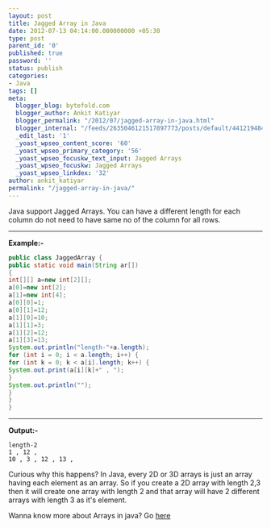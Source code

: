 ```yaml
---
layout: post
title: Jagged Array in Java
date: 2012-07-13 04:14:00.000000000 +05:30
type: post
parent_id: '0'
published: true
password: ''
status: publish
categories:
- Java
tags: []
meta:
  blogger_blog: bytefold.com
  blogger_author: Ankit Katiyar
  blogger_permalink: "/2012/07/jagged-array-in-java.html"
  blogger_internal: "/feeds/2635046121517897773/posts/default/4412194843321078844"
  _edit_last: '1'
  _yoast_wpseo_content_score: '60'
  _yoast_wpseo_primary_category: '56'
  _yoast_wpseo_focuskw_text_input: Jagged Arrays
  _yoast_wpseo_focuskw: Jagged Arrays
  _yoast_wpseo_linkdex: '32'
author: ankit_katiyar
permalink: "/jagged-array-in-java/"
---
```

Java support Jagged Arrays. You can have a different&nbsp;length for each column do not need to have same no of the column for all rows.

* * *

**Example:-**

```java
public class JaggedArray {
public static void main(String ar[])
{
int[][] a=new int[2][];
a[0]=new int[2];
a[1]=new int[4];
a[0][0]=1;
a[0][1]=12;
a[1][0]=10;
a[1][1]=3;
a[1][2]=12;
a[1][3]=13;
System.out.println("length-"+a.length);
for (int i = 0; i < a.length; i++) {
for (int k = 0; k < a[i].length; k++) {
System.out.print(a[i][k]+" , ");
}
System.out.println("");
} 
}
}
```

* * *

**Output:-**

```
length-2
1 , 12 , 
10 , 3 , 12 , 13 ,
```

Curious why this happens? In Java, every 2D or 3D arrays is just an array having each element as an array. So if you create a 2D array with length 2,3 then it will create one array with length 2 and that array will have 2 different arrays with length 3 as it's element.

Wanna know more about Arrays in java? Go [here](https://docs.oracle.com/javase/tutorial/java/nutsandbolts/arrays.html)
